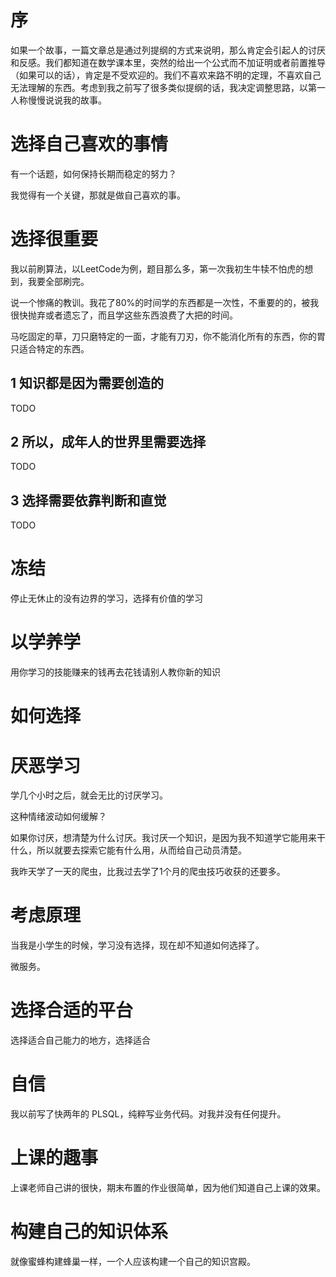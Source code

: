 # 序

如果一个故事，一篇文章总是通过列提纲的方式来说明，那么肯定会引起人的讨厌和反感。我们都知道在数学课本里，突然的给出一个公式而不加证明或者前置推导（如果可以的话），肯定是不受欢迎的。我们不喜欢来路不明的定理，不喜欢自己无法理解的东西。考虑到我之前写了很多类似提纲的话，我决定调整思路，以第一人称慢慢说说我的故事。



# 选择自己喜欢的事情

有一个话题，如何保持长期而稳定的努力？

我觉得有一个关键，那就是做自己喜欢的事。



# 选择很重要

我以前刷算法，以LeetCode为例，题目那么多，第一次我初生牛犊不怕虎的想到，我要全部刷完。

说一个惨痛的教训。我花了80%的时间学的东西都是一次性，不重要的的，被我很快抛弃或者遗忘了，而且学这些东西浪费了大把的时间。

马吃固定的草，刀只磨特定的一面，才能有刀刃，你不能消化所有的东西，你的胃只适合特定的东西。



## 1 知识都是因为需要创造的

TODO



## 2 所以，成年人的世界里需要选择
TODO

## 3 选择需要依靠判断和直觉
TODO



# 冻结

停止无休止的没有边界的学习，选择有价值的学习



# 以学养学  
用你学习的技能赚来的钱再去花钱请别人教你新的知识  



# 如何选择  



# 厌恶学习

学几个小时之后，就会无比的讨厌学习。  

这种情绪波动如何缓解？  

如果你讨厌，想清楚为什么讨厌。我讨厌一个知识，是因为我不知道学它能用来干什么，所以就要去探索它能有什么用，从而给自己动员清楚。



我昨天学了一天的爬虫，比我过去学了1个月的爬虫技巧收获的还要多。



# 考虑原理



当我是小学生的时候，学习没有选择，现在却不知道如何选择了。

微服务。



# 选择合适的平台

选择适合自己能力的地方，选择适合



# 自信

我以前写了快两年的 PLSQL，纯粹写业务代码。对我并没有任何提升。



# 上课的趣事

上课老师自己讲的很快，期末布置的作业很简单，因为他们知道自己上课的效果。



# 构建自己的知识体系

就像蜜蜂构建蜂巢一样，一个人应该构建一个自己的知识宫殿。



